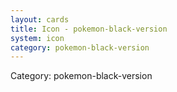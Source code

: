 ```yaml
---
layout: cards
title: Icon - pokemon-black-version
system: icon
category: pokemon-black-version
---
```

<div class="alert alert-secondary mb-4"><span class="i18n innerHTML-category">Category: </span><span class="i18n innerHTML-cat-pokemon-black-version">pokemon-black-version</span></div>

